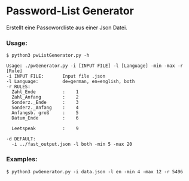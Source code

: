 # Password-List Generator
Erstellt eine Passowordliste aus einer Json Datei. 

### Usage:
````
$ python3 pwListGenerator.py -h
````
````
Usage: ./pwGenerator.py -i [INPUT FILE] -l [Language] -min -max -r [Rule]
-i INPUT FILE:       Input file .json
-l Language:         de=german, en=english, both
-r RULES:
  Zahl_Ende          :    1
  Zahl_Anfang        :    2
  Sonderz._Ende      :    3
  Sonderz._Anfang    :    4
  Anfangsb. groß     :    5
  Datum_Ende         :    6

  Leetspeak          :    9

-d DEFAULT:
  -i ../fast_output.json -l both -min 5 -max 20
````
### Examples: 
````
$ python3 pwGenerator.py -i data.json -l en -min 4 -max 12 -r 5496
````
